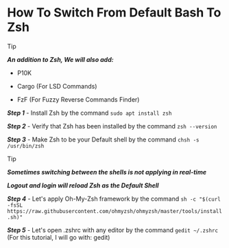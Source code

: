 # How To Switch From Default Bash To Zsh

> [!TIP]
> 
> ___An addition to Zsh, We will also add:___
>
> - P10K
>
> - Cargo (For LSD Commands)
>
> - FzF (For Fuzzy Reverse Commands Finder)

___Step 1___ - Install Zsh by the command ``sudo apt install zsh``

___Step 2___ - Verify that Zsh has been installed by the command ``zsh --version``

___Step 3___ - Make Zsh to be your Default shell by the command ``chsh -s /usr/bin/zsh``


> [!TIP]
> 
> ___Sometimes switching between the shells is not applying in real-time___
>
> ___Logout and login will reload Zsh as the Default Shell___


___Step 4___ - Let's apply Oh-My-Zsh framework by the command ``sh -c "$(curl -fsSL https://raw.githubusercontent.com/ohmyzsh/ohmyzsh/master/tools/install.sh)"``

___Step 5___ - Let's open .zshrc with any editor by the command ```gedit ~/.zshrc``` (For this tutorial, I will go with: gedit)
